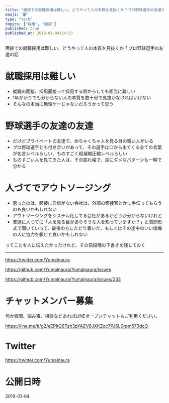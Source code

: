 ```yaml
---
title: "面接での就職採用は難しい、どうやって人の本質を見抜くか？プロ野球選手の友達の話"
emoji: "🖥"
type: "tech"
topics: ["採用", "面接"]
published: true
published_at: 2019-01-04t14:53
---
```


面接での就職採用は難しい、どうやって人の本質を見抜くか？プロ野球選手の友達の話

# 就職採用は難しい

- 就職の面接、採用面接って採用する側からしても相当に難しい
- 1年がかりでも分からない人の本質を数十分で見抜かなければいけない
- そんなの本当に無理ゲーじゃないだろうかって思う

# 野球選手の友達の友達

- だけどプライベートの友達で、めちゃくちゃ人を見る目の鋭い人がいる
- プロ野球選手とも付き合いがあって、その選手は口から出てくる全ての言葉が名言レベルらしい、ものすごく超凝縮圧縮レベルらしい
- ものすごい人を見てきた人は、その振れ幅で、逆にダメなパターンも一瞬で分かる

# 人づてでアウトソージング

- 思ったのは、面接に自信がない会社は、外部の面接官とかに手伝ってもらうのも良いかもしれない
- アウトソージングをシステム化してる会社があるかどうか分からないけれど
- 普通に人づてに「人を見る目がありそうな人を知っていますか？」と質問形式で聞いていって、最後の方にたどり着いた、もしくはその途中のいい塩梅の人に協力を頼むと良いかもしれない

ってことを人に伝えたかったけれど、その前段階の下書きを残しておく

---

https://twitter.com/YumaInaura

https://github.com/YumaInaura/YumaInaura/issues

https://github.com/YumaInaura/YumaInaura/issues/233








<!-- Update From Qiita API -->

# チャットメンバー募集


何か質問、悩み事、相談などあればLINEオープンチャットもご利用ください。

https://line.me/ti/g2/eEPltQ6Tzh3pYAZV8JXKZqc7PJ6L0rpm573dcQ





# Twitter


https://twitter.com/YumaInaura


<!-- Update From Qiita API -->



# 公開日時

2019-01-04
